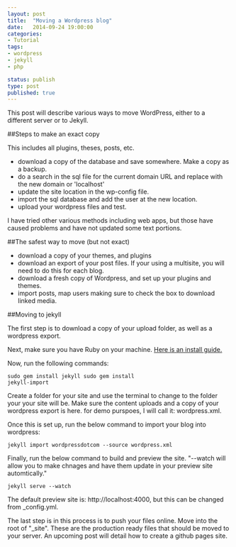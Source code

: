 ```yaml
---
layout: post
title:  "Moving a Wordpress blog"
date:   2014-09-24 19:00:00
categories:
- Tutorial
tags:
- wordpress
- jekyll
- php

status: publish
type: post
published: true
---
```

This post will describe various ways to move WordPress, either to a different server or to Jekyll. <!--more-->

##Steps to make an exact copy

This includes all plugins, theses, posts, etc.

- download a copy of the database and save somewhere. Make a copy as a backup.
- do a search in the sql file for the current domain URL and replace with the new domain or 'localhost' 
- update the site location in the wp-config file.
- import the sql database and add the user at the new location.
- upload your wordpress files and test.

I have tried other various methods including web apps, but those have caused problems and have not updated some text portions.

##The safest way to move (but not exact)

- download a copy of your themes, and plugins
- download an export of your post files. If your using a multisite, you will need to do this for each blog.
- download a fresh copy of Wordpress, and set up your plugins and themes.
- import posts, map users making sure to check the box to download linked media.

##Moving to jekyll

The first step is to download a copy of your upload folder, as well as a wordpress export.

Next, make sure you have Ruby on your machine. [Here is an install guide.](https://www.ruby-lang.org/en/installation/)

Now, run the following commands:

<code>sudo gem install jekyll
sudo gem install jekyll-import</code>

Create a folder for your site and use the terminal to change to the folder your your site will be.  Make sure the content uploads and a copy of your wordpress export is here. for demo purspoes, I will call it: wordpress.xml.

Once this is set up, run the below command to import your blog into wordpress:

<code>jekyll import wordpressdotcom --source wordpress.xml</code>

Finally, run the below command to build and preview the site. "--watch will allow you to make chnages and have them update in your preview site automtically."

<code>jekyll serve --watch</code>

The default preview site is: http://localhost:4000, but this can be changed from _config.yml.

The last step is in this process is to push your files online. Move into the root of "_site". These are the production ready files that should be moved to your server. An upcoming post will detail how to create a github pages site.